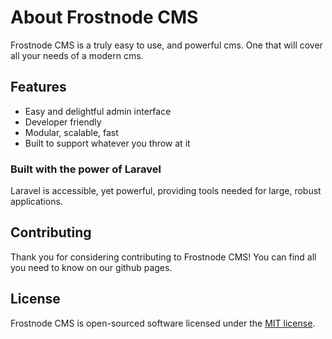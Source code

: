 # About Frostnode CMS

Frostnode CMS is a truly easy to use, and powerful cms. One that will cover all your needs of a modern cms.

## Features
- Easy and delightful admin interface
- Developer friendly
- Modular, scalable, fast
- Built to support whatever you throw at it

### Built with the power of Laravel
Laravel is accessible, yet powerful, providing tools needed for large, robust applications.

## Contributing
Thank you for considering contributing to Frostnode CMS! You can find all you need to know on our github pages.

## License
Frostnode CMS is open-sourced software licensed under the [MIT license](https://opensource.org/licenses/MIT).
